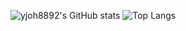 ![yjoh8892's GitHub stats](https://github-readme-stats.vercel.app/api?username=yjoh8892&show_icons=true&theme=dark)
![Top Langs](https://github-readme-stats.vercel.app/api/top-langs/?username=yjoh8892&layout=compact&theme=dark)
